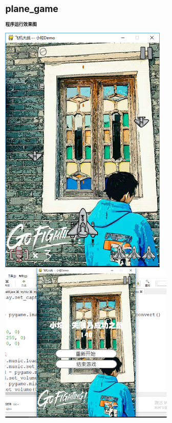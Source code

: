 # plane_game

#### 程序运行效果图

![image](https://github.com/atuo-200/plane_game/blob/master/images/%E6%95%88%E6%9E%9C%E5%9B%BE1.PNG)
![image](https://github.com/atuo-200/plane_game/blob/master/images/%E6%95%88%E6%9E%9C%E5%9B%BE2.PNG)
